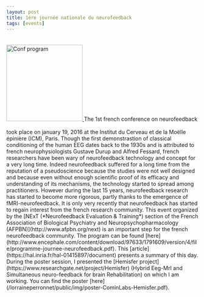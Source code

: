 ```yaml
---
layout: post
title: 1ère journée nationale du neurofeedback
tags: [events]
---
```

<a href="http://www.encephale.com/content/download/97633/1791609/version/4/file/programme-journee-neurofeedback.pdf">
<img border="0" alt="Conf program" src="/lorraineperronnet/public/img/firstNFday.png" width="200" style="margin:20px auto 20px auto">
</a>
The 1st french conference on neurofeedback took place on january 19, 2016 at the Institut du Cerveau et de la Moëlle épinière (ICM), Paris. Though the first demonstrastion of classical conditioning of the human EEG dates back to the 1930s and is attributed to french neurophysiologists Gustave Durup and Alfred Fessard, french researchers have been wary of neurofeedback technology and concept for a very long time. Indeed neurofeedback suffered for a long time from the reputation of a pseudoscience because the studies were not well designed and because even without enough scientific proof of its efficacy and understanding of its mechanisms, the technology started to spread among practitioners. However during the last 15 years, neurofeedback research has started to become more rigorous, partly thanks to the emergence of fMRI-neurofeedback. It is only very recently that neurofeedback has started to regain interest from the french research community. This event organized by the [NExT (*Neurofeedback Evaluation & Training*) section of the French Association of
Biological Psychiatry and Neuropsychopharmacology (AFPBN)](http://www.afpbn.org/next) is an important step for the french neurofeedback community. The program can be found [here](http://www.encephale.com/content/download/97633/1791609/version/4/file/programme-journee-neurofeedback.pdf). This [article](https://hal.inria.fr/hal-01415897/document) presents a summary of this day. During the poster session, I presented the [Hemisfer project](https://www.researchgate.net/project/Hemisfer) (Hybrid Eeg-MrI and Simultaneous neuro-feedback for brain Rehabilitation) on which I am working. You can find the poster [here](/lorraineperronnet/public/img/poster-CominLabs-Hemisfer.pdf).
